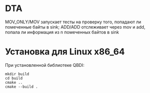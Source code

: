 # DTA
MOV_ONLY/MOV запускает тесты на проверку того, попадают ли помеченные байты в sink; ADD/ADD отслеживает через mov и add, попала ли информация из n помеченных байтов в sink

# Установка для Linux x86_64 
При установленной библиотеке QBDI:
```
mkdir build
cd build
cmake ..
cmake --build .
```
